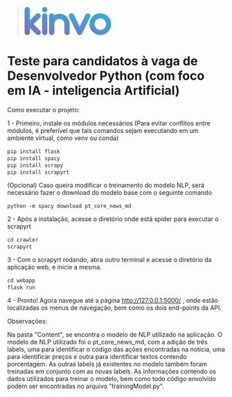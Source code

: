 > ![Logo Kinvo](https://github.com/kinvoapp/kinvo-mobile-test/blob/master/logo.svg)

# Teste para candidatos à vaga de Desenvolvedor Python (com foco em IA - inteligencia Artificial)  


Como executar o projeto:

1 - Primeiro, instale os módulos necessários (Para evitar conflitos entre módulos, é preferível que tais comandos sejam executando em um ambiente virtual, como venv ou conda)
  ```
  pip install flask
  pip install spacy
  pip install scrapy
  pip install scrapyrt
  ```
(Opcional) Caso queira modificar o treinamento do modelo NLP, será necessário fazer o download do modelo base com o seguinte comando
```
python -m spacy download pt_core_news_md
```
2 - Após a instalação, acesse o diretório onde está spider para executar o scrapyrt

```
cd crawler
scrapyrt
```
3 - Com o scrapyrt rodando, abra outro terminal e acesse o diretório da aplicação web, e inicie a mesma.

```
cd webapp
flask run
```

4 - Pronto! Agora navegue até a página http://127.0.0.1:5000/ , onde estão localizadas os menus de navegação, bem como os dois end-points da API.

Observações:

Na pasta "Content", se encontra o modelo de NLP utilizado na aplicação.
O modelo de NLP utilizado foi o pt_core_news_md, com a adição de três labels, uma para identificar o código das ações encontradas na notícia, uma para identificar preços e outra para identificar textos contendo porcentagem. As outras labels já existentes no modelo também foram treinadas em conjunto com as novas labels. As informações contendo os dados utilizados para treinar o modelo, bem como todo código envolvido podem ser encontradas no arquivo "trainingModel.py".

